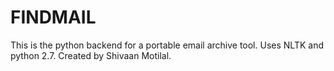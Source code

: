 # FINDMAIL

This is the python backend for a portable email archive tool. Uses NLTK and python 2.7. Created by Shivaan Motilal.
